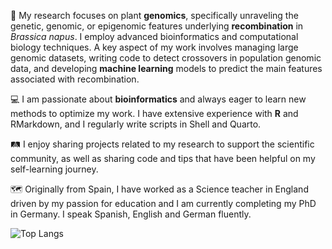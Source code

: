 🧬 My research focuses on plant **genomics**, specifically unraveling the genetic, genomic, or epigenomic features underlying **recombination** in *Brassica napus*. I employ advanced bioinformatics and computational biology techniques. A key aspect of my work involves managing large genomic datasets, writing code to detect crossovers in population genomic data, and developing **machine learning** models to predict the main features associated with recombination.

💻 I am passionate about **bioinformatics** and always eager to learn new methods to optimize my work. I have extensive experience with **R** and RMarkdown, and I regularly write scripts in Shell and Quarto.

🛤️ I enjoy sharing projects related to my research to support the scientific community, as well as sharing code and tips that have been helpful on my self-learning journey.

🗺️ Originally from Spain, I have worked as a Science teacher in England driven by my passion for education and I am currently completing my PhD in Germany. I speak Spanish, English and German fluently.

![Top Langs](https://github-readme-stats.vercel.app/api/top-langs/?username=jamonterotena&hide=html&theme=tokyonight)
